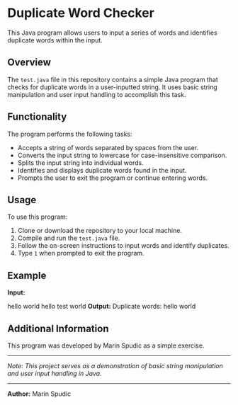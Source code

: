 # Duplicate Word Checker

This Java program allows users to input a series of words and identifies duplicate words within the input.

## Overview

The `test.java` file in this repository contains a simple Java program that checks for duplicate words in a user-inputted string. It uses basic string manipulation and user input handling to accomplish this task.

## Functionality

The program performs the following tasks:
- Accepts a string of words separated by spaces from the user.
- Converts the input string to lowercase for case-insensitive comparison.
- Splits the input string into individual words.
- Identifies and displays duplicate words found in the input.
- Prompts the user to exit the program or continue entering words.

## Usage

To use this program:
1. Clone or download the repository to your local machine.
2. Compile and run the `test.java` file.
3. Follow the on-screen instructions to input words and identify duplicates.
4. Type `1` when prompted to exit the program.

## Example

**Input:**

hello world hello test world
**Output:**
Duplicate words:
hello
world

## Additional Information

This program was developed by Marin Spudic as a simple exercise.

---

*Note: This project serves as a demonstration of basic string manipulation and user input handling in Java.*

---

**Author:** Marin Spudic
